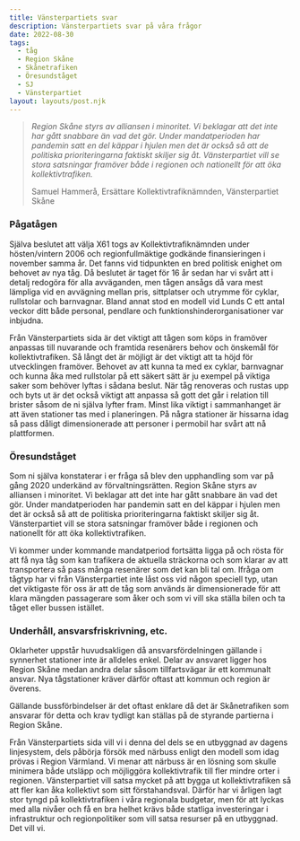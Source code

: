 ```yaml
---
title: Vänsterpartiets svar
description: Vänsterpartiets svar på våra frågor
date: 2022-08-30
tags:
  - tåg
  - Region Skåne
  - Skånetrafiken
  - Öresundståget
  - SJ
  - Vänsterpartiet
layout: layouts/post.njk
---
```

> *Region Skåne styrs av alliansen i minoritet. Vi beklagar att det inte har gått snabbare än vad det gör. Under mandatperioden har pandemin satt en del käppar i hjulen men det är också så att de politiska prioriteringarna faktiskt skiljer sig åt. Vänsterpartiet vill se stora satsningar framöver både i regionen och nationellt för att öka kollektivtrafiken.*
>
> Samuel Hammerå, Ersättare Kollektivtrafiknämnden, Vänsterpartiet Skåne

### Pågatågen

Själva beslutet att välja X61 togs av Kollektivtrafiknämnden under hösten/vintern 2006 och regionfullmäktige godkände finansieringen i november samma år. Det fanns vid tidpunkten en bred politisk enighet om behovet av nya tåg. Då beslutet är taget för 16 år sedan har vi svårt att i detalj redogöra för alla avväganden, men tågen ansågs då vara mest lämpliga vid en avvägning mellan pris, sittplatser och utrymme för cyklar, rullstolar och barnvagnar. Bland annat stod en modell vid Lunds C ett antal veckor ditt både personal, pendlare och funktionshinderorganisationer var inbjudna.

Från Vänsterpartiets sida är det viktigt att tågen som köps in framöver anpassas till nuvarande och framtida resenärers behov och önskemål för kollektivtrafiken. Så långt det är möjligt är det viktigt att ta höjd för utvecklingen framöver. Behovet av att kunna ta med ex cyklar, barnvagnar och kunna åka med rullstolar på ett säkert sätt är ju exempel på viktiga saker som behöver lyftas i sådana beslut. När tåg renoveras och rustas upp och byts ut är det också viktigt att anpassa så gott det går i relation till brister såsom de ni själva lyfter fram. Minst lika viktigt i sammanhanget är att även stationer tas med i planeringen. På några stationer är hissarna idag så pass dåligt dimensionerade att personer i permobil har svårt att nå plattformen.

### Öresundståget

Som ni själva konstaterar i er fråga så blev den upphandling som var på gång 2020 underkänd av förvaltningsrätten. Region Skåne styrs av alliansen i minoritet. Vi beklagar att det inte har gått snabbare än vad det gör. Under mandatperioden har pandemin satt en del käppar i hjulen men det är också så att de politiska prioriteringarna faktiskt skiljer sig åt. Vänsterpartiet vill se stora satsningar framöver både i regionen och nationellt för att öka kollektivtrafiken.

Vi kommer under kommande mandatperiod fortsätta ligga på och rösta för att få nya tåg som kan trafikera de aktuella sträckorna och som klarar av att transportera så pass många resenärer som det kan bli tal om. Ifråga om tågtyp har vi från Vänsterpartiet inte låst oss vid någon speciell typ, utan det viktigaste för oss är att de tåg som används är dimensionerade för att klara mängden passagerare som åker och som vi vill ska ställa bilen och ta tåget eller bussen istället.

### Underhåll, ansvarsfriskrivning, etc.

Oklarheter uppstår huvudsakligen då ansvarsfördelningen gällande i synnerhet stationer inte är alldeles enkel. Delar av ansvaret ligger hos Region Skåne medan andra delar såsom tillfartsvägar är ett kommunalt ansvar. Nya tågstationer kräver därför oftast att kommun och region är överens.

Gällande bussförbindelser är det oftast enklare då det är Skånetrafiken som ansvarar för detta och krav tydligt kan ställas på de styrande partierna i Region Skåne.

Från Vänsterpartiets sida vill vi i denna del dels se en utbyggnad av dagens linjesystem, dels påbörja försök med närbuss enligt den modell som idag prövas i Region Värmland.  Vi menar att närbuss är en lösning som skulle minimera både utsläpp och möjliggöra kollektivtrafik till fler mindre orter i regionen. Vänsterpartiet vill satsa mycket på att bygga ut kollektivtrafiken så att fler kan åka kollektivt som sitt förstahandsval. Därför har vi årligen lagt stor tyngd på kollektivtrafiken i våra regionala budgetar, men för att lyckas med alla nivåer och få en bra helhet krävs både statliga investeringar i infrastruktur och regionpolitiker som vill satsa resurser på en utbyggnad. Det vill vi.
